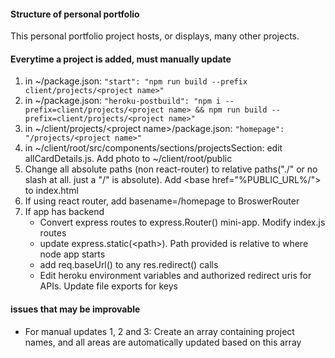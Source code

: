 #### Structure of personal portfolio

This personal portfolio project hosts, or displays, many other projects.

#### Everytime a project is added, must manually update

1. in ~/package.json: `"start": "npm run build --prefix client/projects/<project name>"`
2. in ~/package.json: `"heroku-postbuild": "npm i --prefix=client/projects/<project name> && npm run build --prefix=client/projects/<project name>"`
3. in ~/client/projects/\<project name\>/package.json: `"homepage": "/projects/<project name>"`
4. in ~/client/root/src/components/sections/projectsSection: edit allCardDetails.js. Add photo to ~/client/root/public
5. Change all absolute paths (non react-router) to relative paths("./" or no slash at all. just a "/" is absolute). Add \<base href="%PUBLIC_URL%/"\> to index.html
6. If using react router, add basename=/homepage to BroswerRouter
7. If app has backend
   - Convert express routes to express.Router() mini-app. Modify index.js routes
   - update express.static(\<path\>). Path provided is relative to where node app starts
   - add req.baseUrl() to any res.redirect() calls
   - Edit heroku environment variables and authorized redirect uris for APIs. Update file exports for keys

#### issues that may be improvable

- For manual updates 1, 2 and 3: Create an array containing project names, and all areas are automatically updated based on this array
